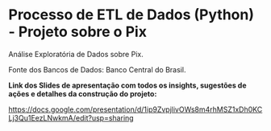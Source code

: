 # Processo de ETL de Dados (Python) - Projeto sobre o Pix
Análise Exploratória de Dados sobre Pix.

Fonte dos Bancos de Dados: Banco Central do Brasil.

**Link dos Slides de apresentação com todos os insights, sugestões de ações e detalhes da construção do projeto:**

https://docs.google.com/presentation/d/1ip9ZvpjlivOWs8m4rhMSZ1xDh0KCLj3Qu1EezLNwkmA/edit?usp=sharing
